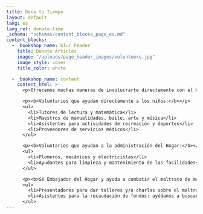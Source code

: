 ```yaml
---
title: Dona tu Tiempo
layout: default
lang: es
lang_ref: donate-time
_schema: "schemas/content_blocks_page_es.md"
content_blocks:
  - _bookshop_name: blur_header
    title: Donate Articles
    image: "/uploads/page_header_images/volunteers.jpg"
    image_style: cover
    title_color: white

  - _bookshop_name: content
    content_html: >-
      <p>Ofrecemos muchas maneras de involucrarte directamente con el Hogar  y ver los frutos de tu trabajo y dedicación. Te exhortamos a que te unas al grupo de voluntarios que apoyan al Hogar, y pongas tus habilidades a trabajar para dar un mejor futuro a los niños. Puedes dedicar el tiempo que quieras, cuando puedas. ¡Verás que recibirás muchas bendiciones y gran satisfacción!</p>

      <p><b>Voluntarios que ayudan directamente a los niños:</b></p>
      <ul>
        <li>Tutores de lectura y matemática</li>
        <li>Maestros de manualidades, baile, arte y música</li>
        <li>Asistentes para actividades de recreación y deportes</li>
        <li>Proveedores de servicios médicos</li>
      </ul>

      <p><b>Voluntarios que ayudan a la administración del Hogar:</b></p>
      <ul>
        <li>Plomeros, mecánicos y electricistas</li>
        <li>Ayudantes para limpieza y mantenimiento de las facilidades</li>
      </ul>

      <p><b>Sé Embajador del Hogar y ayuda a combatir el maltrato de menores:</b></p>
      <ul>
        <li>Presentadores para dar talleres y/o charlas sobre el maltrato de menores y estrategias de detección y prevención (entrenamiento y materiales son proporcionados por el Hogar).</li>
        <li>Asistentes para la recaudación de fondos: ayúdanos a buscar auspiciadores para nuestros eventos y gastos operativos (entrenamiento y materiales son proporcionados por el Hogar).</li>
      </ul>
---
```

